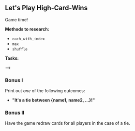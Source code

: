 ## Let's Play High-Card-Wins

Game time!

**Methods to research:**

* `each_with_index`
* `max`
* `shuffle`

**Tasks:**

<!-- 1. Build a deck of shuffled cards.
	* The deck should be an array of cards.
	* Each card should be a mini-array with a value and suit. Example: `[8, "hearts"]`
	* Shuffle the deck. It would look something like this...

	```ruby
	deck = [
		[8, "hearts"],
		[2, "diamonds"],
		["J", "clubs"],
		...
	]
	```
	* **NOTE**: do not hardcode the deck. Create it by performing methods on the two arrays in the starter code. --> -->

<!-- 2. Collect an array of player names by prompting:
	* **"{n} players so far. Enter a player name, or type 'play':"** -->
<!-- 3. Upon *"play"*, deal each player a card. -->
<!-- 4. Find the highest card score dealt (Aces high). -->
<!-- 5. Find the winning player name, then print out:
* **"Winner(s): {name1, name2, …}!"** -->

### Bonus I

Print out *one* of the following outcomes:

<!-- * **"The winner is {name}!"** -->
* **"It's a tie between {name1, name2, …}!"**

### Bonus II

Have the game redraw cards for all players in the case of a tie.
